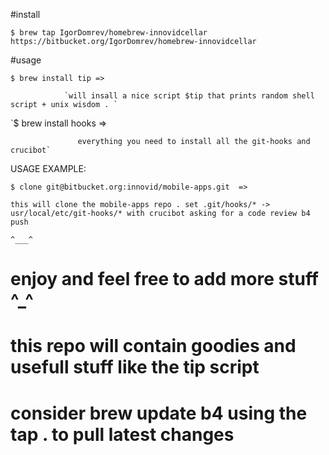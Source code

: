 #install

 `$ brew tap IgorDomrev/homebrew-innovidcellar https://bitbucket.org/IgorDomrev/homebrew-innovidcellar`



#usage
 
 `$ brew install tip =>`



  
                `will insall a nice script $tip that prints random shell script + unix wisdom . `


 
 `$ brew install hooks => 



                   everything you need to install all the git-hooks and crucibot`   


USAGE EXAMPLE:
 
 `$ clone git@bitbucket.org:innovid/mobile-apps.git  =>`



 
 `this will clone the mobile-apps repo . set .git/hooks/* -> usr/local/etc/git-hooks/* with crucibot asking for a code review b4 push` 
 
 ```^___^```

# enjoy and feel free to add more  stuff ^_^
 
# this repo will contain goodies and usefull stuff like the tip script 

# consider brew update b4 using the tap . to pull latest changes